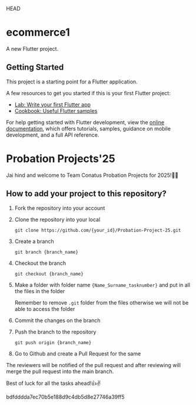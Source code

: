 HEAD
# ecommerce1

A new Flutter project.

## Getting Started

This project is a starting point for a Flutter application.

A few resources to get you started if this is your first Flutter project:

- [Lab: Write your first Flutter app](https://docs.flutter.dev/get-started/codelab)
- [Cookbook: Useful Flutter samples](https://docs.flutter.dev/cookbook)

For help getting started with Flutter development, view the
[online documentation](https://docs.flutter.dev/), which offers tutorials,
samples, guidance on mobile development, and a full API reference.

# Probation Projects'25

Jai hind and welcome to Team Conatus Probation Projects for 2025!👋✨

## How to add your project to this repository?

1. Fork the repository into your account

2. Clone the repository into your local
   ```
   git clone https://github.com/{your_id}/Probation-Project-25.git
   ```

3. Create a branch
   ```
   git branch {branch_name}
   ```

4. Checkout the branch
   ```
   git checkout {branch_name}
   ```

5. Make a folder with folder name `{Name_Surname_tasknumber}` and put in all the files in the folder
   
   Remember to remove `.git` folder from the files otherwise we will not be able to access the folder

6. Commit the changes on the branch

7. Push the branch to the repository
   ```
   git push origin {branch_name}
   ```

8. Go to Github and create a Pull Request for the same

The reviewers will be notified of the pull request and after reviewing will merge the pull request into the main branch.

Best of luck for all the tasks ahead!👍✌️

bdfdddda7ec70b5e188d9c4db5d8e27746a39ff5
